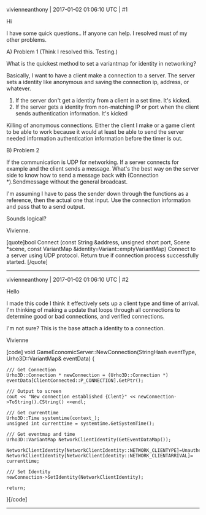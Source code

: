 vivienneanthony | 2017-01-02 01:06:10 UTC | #1

Hi

I have some quick questions.. If anyone can help. I resolved must of my other problems.


A) Problem 1 (Think I resolved this. Testing.)

What is the quickest method to set a variantmap for identity in networking?

Basically, I want to have a client make a connection to a server. The server sets a identity like anonymous and saving the connection ip, address, or whatever. 

1. If the server don't get a identity from a client in a set time. It's kicked.
2. If the server gets a identity from non-matching IP or port when the client sends authentication information. It's kicked

Killing of anonymous connections. Either the client I make or a game client to be able to work because it would at least be able to send the server needed information authentication information  before the timer is out.

B) Problem 2

If the communication is UDP for networking. If a server connects for example and the client sends a message. What's the best way on the server side to know how to send a message back with (Connection *).Sendmessage without the general broadcast.

I'm assuming I have to pass the sender down through the functions as a reference, then the actual one that input. Use the connection information and pass that to a send output.

Sounds logical?

Vivienne.


[quote]bool 	Connect (const String &address, unsigned short port, Scene *scene, const VariantMap &identity=Variant::emptyVariantMap)
 	Connect to a server using UDP protocol. Return true if connection process successfully started. 
[/quote]

-------------------------

vivienneanthony | 2017-01-02 01:06:10 UTC | #2

Hello

I made this code I think it effectively sets up a client type and time of arrival. I'm thinking of  making a update that loops through all connections to determine good or bad connections, and verified connections.

I'm not sure? This is the base attach a identity to a connection.

Vivienne

[code]
void GameEconomicServer::NewConnection(StringHash eventType, Urho3D::VariantMap& eventData)
{

    /// Get Connection
    Urho3D::Connection * newConnection = (Urho3D::Connection *) eventData[ClientConnected::P_CONNECTION].GetPtr();

    /// Output to screen
    cout << "New connection established {Clent}" << newConnection->ToString().CString() <<endl;

    /// Get currenttime
    Urho3D::Time systemtime(context_);
    unsigned int currenttime = systemtime.GetSystemTime();

    /// Get eventmap and time
    Urho3D::VariantMap NetworkClientIdentity(GetEventDataMap());

    NetworkClientIdentity[NetworkClientIdentity::NETWORK_CLIENTYPE]=Unauthenticated;
    NetworkClientIdentity[NetworkClientIdentity::NETWORK_CLIENTARRIVAL]= currenttime;

    /// Set Identity
    newConnection->SetIdentity(NetworkClientIdentity);

    return;
}[/code]

-------------------------

